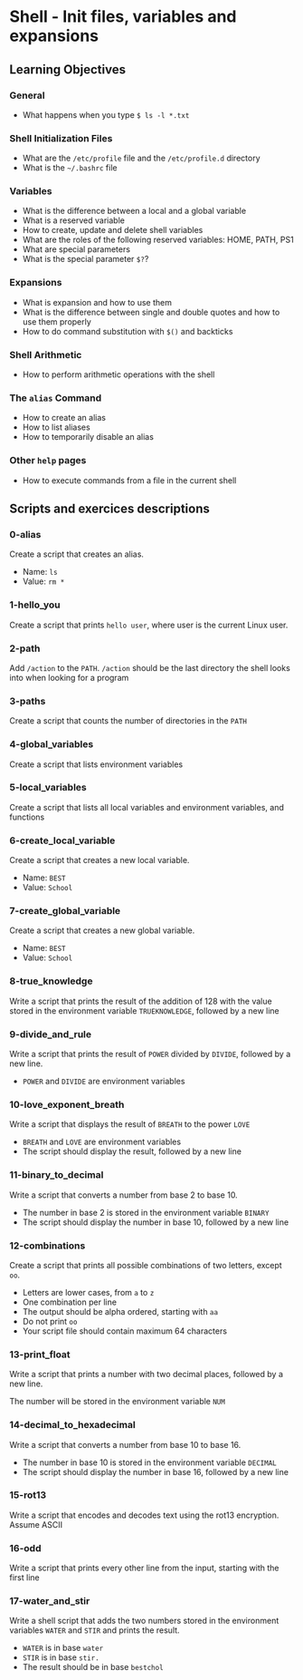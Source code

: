 # Shell - Init files, variables and expansions

## Learning Objectives

### General

* What happens when you type `$ ls -l *.txt`

### Shell Initialization Files

* What are the `/etc/profile` file and the `/etc/profile.d` directory
* What is the `~/.bashrc` file

### Variables

* What is the difference between a local and a global variable
* What is a reserved variable
* How to create, update and delete shell variables
* What are the roles of the following reserved variables: HOME, PATH, PS1
* What are special parameters
* What is the special parameter `$?`?

### Expansions

* What is expansion and how to use them
* What is the difference between single and double quotes and how to use them properly
* How to do command substitution with `$()` and backticks

### Shell Arithmetic

* How to perform arithmetic operations with the shell

### The `alias` Command

* How to create an alias
* How to list aliases
* How to temporarily disable an alias

### Other `help` pages

* How to execute commands from a file in the current shell 

## Scripts and exercices descriptions
### 0-alias
Create a script that creates an alias.

* Name: `ls`
* Value: `rm *`

### 1-hello_you
Create a script that prints `hello user`, where user is the current Linux user.

### 2-path
Add `/action` to the `PATH`. `/action` should be the last directory the shell looks into when looking for a program

### 3-paths
Create a script that counts the number of directories in the `PATH`

### 4-global_variables
Create a script that lists environment variables

### 5-local_variables
Create a script that lists all local variables and environment variables, and functions

### 6-create_local_variable
Create a script that creates a new local variable.

* Name: `BEST`
* Value: `School`

### 7-create_global_variable
Create a script that creates a new global variable.

* Name: `BEST`
* Value: `School`

### 8-true_knowledge
Write a script that prints the result of the addition of 128 with the value stored in the environment variable `TRUEKNOWLEDGE`, followed by a new line

### 9-divide_and_rule
Write a script that prints the result of `POWER` divided by `DIVIDE`, followed by a new line.

* `POWER` and `DIVIDE` are environment variables

### 10-love_exponent_breath
Write a script that displays the result of `BREATH` to the power `LOVE`

* `BREATH` and `LOVE` are environment variables
* The script should display the result, followed by a new line

### 11-binary_to_decimal
Write a script that converts a number from base 2 to base 10.

* The number in base 2 is stored in the environment variable `BINARY`
* The script should display the number in base 10, followed by a new line

### 12-combinations
Create a script that prints all possible combinations of two letters, except `oo`.

* Letters are lower cases, from `a` to `z`
* One combination per line
* The output should be alpha ordered, starting with `aa`
* Do not print `oo`
* Your script file should contain maximum 64 characters

### 13-print_float
Write a script that prints a number with two decimal places, followed by a new line.

The number will be stored in the environment variable `NUM`

### 14-decimal_to_hexadecimal
Write a script that converts a number from base 10 to base 16.

* The number in base 10 is stored in the environment variable `DECIMAL`
* The script should display the number in base 16, followed by a new line

### 15-rot13
Write a script that encodes and decodes text using the rot13 encryption. Assume ASCII

### 16-odd
Write a script that prints every other line from the input, starting with the first line

### 17-water_and_stir
Write a shell script that adds the two numbers stored in the environment variables `WATER`  and `STIR`  and prints the result.

* `WATER`  is in base `water`
* `STIR`  is in base `stir.`
* The result should be in base `bestchol`
